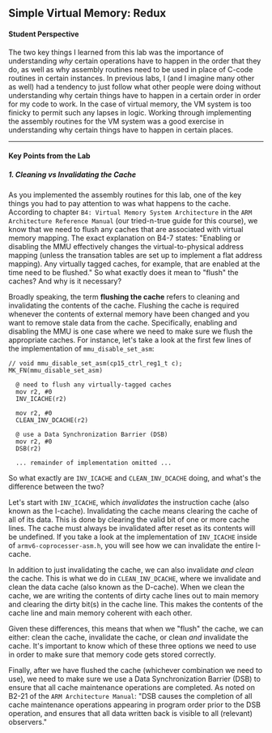 ## Simple Virtual Memory: Redux

#### Student Perspective

The two key things I learned from this lab was the importance of understanding 
_why_ certain operations have to happen in the order that they do, as well as
why assembly routines need to be used in place of C-code routines in certain 
instances. In previous labs, I (and I imagine many other as well) had a 
tendency to just follow what other people were doing without understanding why
certain things have to happen in a certain order in order for my code to work. 
In the case of virtual memory, the VM system is too finicky to permit such any 
lapses in logic. Working through implementing the assembly routines for the VM
system was a good exercise in understanding why certain things have to happen
in certain places. 

------------------------------------------------------------------------------

#### Key Points from the Lab

##### 1. Cleaning vs Invalidating the Cache

As you implemented the assembly routines for this lab, one of the key things
you had to pay attention to was what happens to the cache. According to chapter
`B4: Virtual Memory System Architecture` in the `ARM Architecture Reference Manual` 
(our tried-n-true guide for this course), we know that we need to flush any 
caches that are associated with virtual memory mapping. The exact explanation
on B4-7 states: "Enabling or disabling the MMU effectively changes the 
virtual-to-physical address mapping (unless the transation tables are set up to
implement a flat address mapping). Any virtually tagged caches, for example, that
are enabled at the time need to be flushed." So what exactly does it mean to 
"flush" the caches? And why is it necessary?

Broadly speaking, the term **flushing the cache** refers to cleaning and 
invalidating the contents of the cache. Flushing the cache is required whenever
the contents of external memory have been changed and you want to remove stale
data from the cache. Specifically, enabling and disabling the MMU is one case
where we need to make sure we flush the appropriate caches. For instance, let's
take a look at the first few lines of the implementation of `mmu_disable_set_asm`:

    // void mmu_disable_set_asm(cp15_ctrl_reg1_t c);
    MK_FN(mmu_disable_set_asm)

      @ need to flush any virtually-tagged caches  
      mov r2, #0
      INV_ICACHE(r2)
      
      mov r2, #0
      CLEAN_INV_DCACHE(r2)

      @ use a Data Synchronization Barrier (DSB)
      mov r2, #0
      DSB(r2)
      
      ... remainder of implementation omitted ...


So what exactly are `INV_ICACHE` and `CLEAN_INV_DCACHE` doing, and what's
the difference between the two?

Let's start with `INV_ICACHE`, which _invalidates_ the instruction cache 
(also known as the I-cache). Invalidating the cache means clearing the 
cache of all of its data. This is done by clearing the valid bit of 
one or more cache lines. The cache must always be invalidated after reset 
as its contents will be undefined. If you take a look at the implementation
of `INV_ICACHE` inside of `armv6-coprocesser-asm.h`, you will see how we 
can invalidate the entire I-cache. 

In addition to just invalidating the cache, we can also invalidate _and clean_
the cache. This is what we do in `CLEAN_INV_DCACHE`, where we invalidate and 
clean the data cache (also known as the D-cache). When we clean the cache, 
we are writing the contents of dirty cache lines out to main memory and clearing
the dirty bit(s) in the cache line. This makes the contents of the cache line 
and main memory coherent with each other. 

Given these differences, this means that when we "flush" the cache, we can 
either: clean the cache, invalidate the cache, or clean _and_ invalidate 
the cache. It's important to know which of these three options we need to 
use in order to make sure that memory code gets stored correctly. 

Finally, after we have flushed the cache (whichever combination we need to use), 
we need to make sure we use a Data Synchronization Barrier (DSB) to ensure 
that all cache maintenance operations are completed. As noted on B2-21 of the
`ARM Architecture Manual`: "DSB causes the completion of all cache maintenance 
operations appearing in program order prior to the DSB operation, and ensures
that all data written back is visible to all (relevant) observers."
